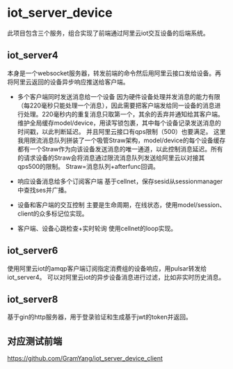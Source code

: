 # iot_server_device
此项目包含三个服务，组合实现了前端通过阿里云iot交互设备的后端系统。

## iot_server4
本身是一个websocket服务器，转发前端的命令然后用阿里云接口发给设备。再将阿里云返回的设备异步响应推送给客户端。

- 多个客户端同时发送消息给一个设备
因为硬件设备处理并发消息的能力有限（每220毫秒只能处理一个消息），因此需要把客户端发给同一设备的消息进行处理。220毫秒内的重复消息只取第一个，其余的丢弃并通知给其客户端。
维护全局缓存model/device，用读写锁包裹，其中每个设备记录发送消息的时间戳，以此判断延迟。
并且阿里云接口有qps限制（500）也要满足。
这里我用限流消息队列拼装了一个吸管Straw架构，model/device的每个设备缓存都有一个Straw作为向该设备发送消息的唯一通道，以此控制消息延迟。所有的请求设备的Straw会将消息通过限流消息队列发送给阿里云以对接其qps500的限制。
Straw=消息队列+afterfunc回调。

- 响应设备消息给多个订阅客户端
基于cellnet，保存sesid从sessionmanager中查找ses并广播。

- 设备和客户端的交互控制
主要是生命周期，在线状态，使用model/session、client的众多标记位实现。

- 客户端、设备心跳检查+实时轮询
使用cellnet的loop实现。

## iot_server6
使用阿里云iot的amqp客户端订阅指定消费组的设备响应，用pulsar转发给iot_server4。
可以对阿里云iot的异步设备消息进行过滤，比如非实时历史消息。

## iot_server8
基于gin的http服务器，用于登录验证和生成基于jwt的token并返回。

## 对应测试前端
https://github.com/GramYang/iot_server_device_client

